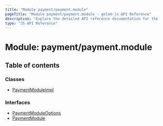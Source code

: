 ```yaml
---
title: "Module payment/payment.module"
pageTitle: "Module payment/payment.module - golem-js API Reference"
description: "Explore the detailed API reference documentation for the Module payment/payment.module within the golem-js SDK for the Golem Network."
type: "JS API Reference"
---
```

# Module: payment/payment.module

## Table of contents

### Classes

- [PaymentModuleImpl](../classes/payment_payment_module.PaymentModuleImpl)

### Interfaces

- [PaymentModuleOptions](../interfaces/payment_payment_module.PaymentModuleOptions)
- [PaymentModule](../interfaces/payment_payment_module.PaymentModule)
